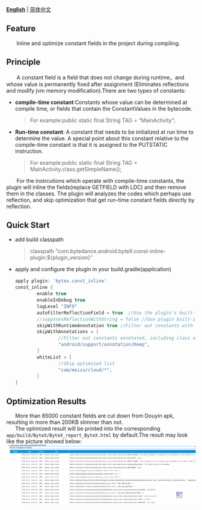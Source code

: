 **[English](README.md)** | [简体中文](README-zh.md)
## Feature
&nbsp;&nbsp;&nbsp;&nbsp;&nbsp;&nbsp; Inline and optimize constant fields in the project during compiling. 
## Principle
&nbsp;&nbsp;&nbsp;&nbsp;&nbsp;&nbsp; A constant field is a field that does not change during runtime，and whose value is permanently fixed after assignment (Eliminates reflections and modify jvm memory modification).There are two types of constants:

 - **compile-time constant**:Constants whose value can be determined at compile time, or fields that contain the ConstantValues in the bytecode. 

	>For example:public static final String TAG = “MainActivity”; 
- **Run-time constant**: A constant that needs to be initialized at run time to determine the value. A special point about this constant relative to the compile-time constant is that it is assigned to the PUTSTATIC instruction.
    >For example:public static final String TAG = MainActivity.class.getSimpleName();
 
&nbsp;&nbsp;&nbsp;&nbsp;&nbsp;&nbsp; For the instrcutions which operate with compile-time constants, the plugin will inline the fields(replace GETFIELD with LDC) and then remove them in the classes. The plugin will analyzes the codes which perhaps use reflection, and skip optimization that get run-time constant fields directly by reflection.
 

## Quick Start
* add build classpath

  >classpath "com.bytedance.android.byteX:const-inline-plugin:${plugin_version}"
* apply and configure the plugin in your build.gradle(application)

	```groovy
    apply plugin: 'bytex.const_inline'
    const_inline {
            enable true
            enableInDebug true
            logLevel "INFO"
            autoFilterReflectionField = true  //Use the plugin's built-in reflection check to filter out possible reflection constants,  true is recommended
            //supposesReflectionWithString = false //Use plugin built-in string matching may reflect constants, false is recommended
            skipWithRuntimeAnnotation true //Filter out constants with runtime annotations, true is recommended
            skipWithAnnotations = [
                    //Filter out constants annotated, including class annotations
                    "android/support/annotation/Keep",
            ]
            whiteList = [
                    //Skip optimized list
                    "com/meizu/cloud/*",
            ]
    }
    ```
## Optimization Results
&nbsp;&nbsp;&nbsp;&nbsp;&nbsp;&nbsp;More than 85000 constant fields are cut down from Douyin apk, resulting in more than 200KB slimmer than not.<br/>
&nbsp;&nbsp;&nbsp;&nbsp;&nbsp;&nbsp;The optimized result will be printed into the corresponding `app/build/ByteX/ByteX_report_ByteX.html` by default.The result may look like the picture showed below:<br/>
![Result](img/优化结果.png)